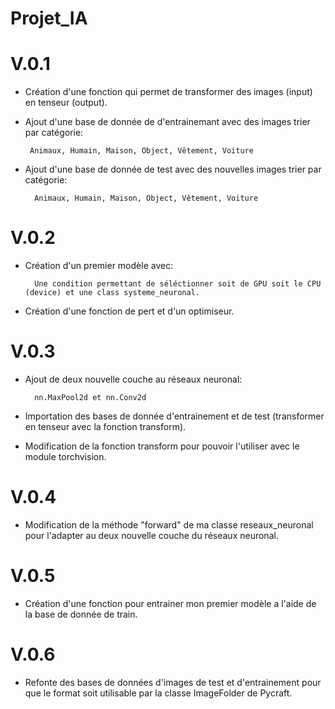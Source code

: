 # Projet_IA
# V.0.1
 - Création d'une fonction qui permet de transformer des images (input) en tenseur (output).
 - Ajout d'une base de donnée de d'entrainemant avec des images trier par catégorie:
 
        Animaux, Humain, Maison, Object, Vêtement, Voiture
- Ajout d'une base de donnée de test avec des nouvelles images trier par catégorie:

        Animaux, Humain, Maison, Object, Vêtement, Voiture
# V.0.2
- Création d'un premier modèle avec:

        Une condition permettant de séléctionner soit de GPU soit le CPU (device) et une class systeme_neuronal.
- Création d'une fonction de pert et d'un optimiseur.

# V.0.3
- Ajout de deux nouvelle couche au réseaux neuronal:

        nn.MaxPool2d et nn.Conv2d
- Importation des bases de donnée d'entrainement et de test (transformer en tenseur avec la fonction transform).
- Modification de la fonction transform pour pouvoir l'utiliser avec le module torchvision.

# V.0.4
- Modification de la méthode "forward" de ma classe reseaux_neuronal pour l'adapter au deux nouvelle couche du réseaux neuronal.

# V.0.5
- Création d'une fonction pour entrainer mon premier modèle a l'aide de la base de donnée de train.

# V.0.6
- Refonte des bases de données d'images de test et d'entrainement pour que le format soit utilisable par la classe ImageFolder de Pycraft.